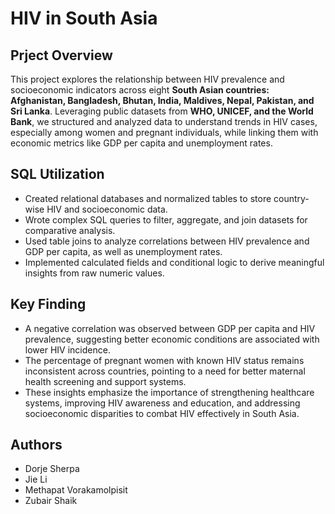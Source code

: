 # HIV in South Asia

## Prject Overview
This project explores the relationship between HIV prevalence and socioeconomic indicators across eight **South Asian countries: Afghanistan, Bangladesh, Bhutan, India, Maldives, Nepal, Pakistan, and Sri Lanka**. Leveraging public datasets from **WHO, UNICEF, and the World Bank**, we structured and analyzed data to understand trends in HIV cases, especially among women and pregnant individuals, while linking them with economic metrics like GDP per capita and unemployment rates.

## SQL Utilization
- Created relational databases and normalized tables to store country-wise HIV and socioeconomic data.
- Wrote complex SQL queries to filter, aggregate, and join datasets for comparative analysis.
- Used table joins to analyze correlations between HIV prevalence and GDP per capita, as well as unemployment rates.
- Implemented calculated fields and conditional logic to derive meaningful insights from raw numeric values.

## Key Finding
- A negative correlation was observed between GDP per capita and HIV prevalence, suggesting better economic conditions are associated with lower HIV incidence.
- The percentage of pregnant women with known HIV status remains inconsistent across countries, pointing to a need for better maternal health screening and support systems.
- These insights emphasize the importance of strengthening healthcare systems, improving HIV awareness and education, and addressing socioeconomic disparities to combat HIV effectively in South Asia.

## Authors
- Dorje Sherpa
- Jie Li
- Methapat Vorakamolpisit
- Zubair Shaik
